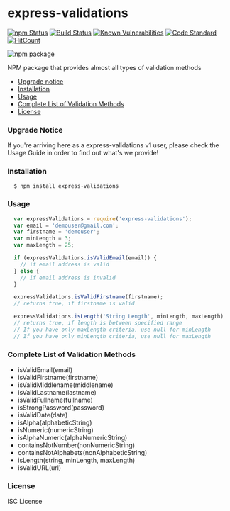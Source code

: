 # express-validations

[![npm Status](https://img.shields.io/npm/v/express-validations.svg)](https://travis-ci.org/bhavik5/express-validations) [![Build Status](https://travis-ci.org/bhavik5/express-validations.svg?branch=master)](https://travis-ci.org/bhavik5/express-validations) [![Known Vulnerabilities](https://snyk.io/test/npm/express-validations/badge.svg)](https://travis-ci.org/bhavik5/express-validations) [![Code Standard](https://img.shields.io/badge/code%20standard-eslint-brightgreen.svg?style=flat)](https://travis-ci.org/bhavik5/express-validations) [![HitCount](http://hits.dwyl.io/bhavik5/express-validations.svg)](https://travis-ci.org/bhavik5/express-validations)

[![npm package](https://nodei.co/npm/express-validations.png?downloads=true&downloadRank=true&stars=true)](https://nodei.co/npm/express-validations/)

NPM package that provides almost all types of validation methods

  - [Upgrade notice](#upgrade-notice)
  - [Installation](#installation)
  - [Usage](#usage)
  - [Complete List of Validation Methods](#complete-list-of-validation-methods)
  - [License](#license)

### Upgrade Notice

If you're arriving here as a express-validations v1 user, please check the Usage Guide in order to find out what's we provide!

### Installation

```bash
  $ npm install express-validations
```

### Usage

```javascript
  var expressValidations = require('express-validations');
  var email = 'demouser@gmail.com';
  var firstname = 'demouser';
  var minLength = 3;
  var maxLength = 25;

  if (expressValidations.isValidEmail(email)) {
    // if email address is valid
  } else {
    // if email address is invalid
  }

  expressValidations.isValidFirstname(firstname);
  // returns true, if firstname is valid

  expressValidations.isLength('String Length', minLength, maxLength)
  // returns true, if length is between specified range
  // If you have only maxLength criteria, use null for minLength
  // If you have only minLength criteria, use null for maxLength
```

### Complete List of Validation Methods

  - isValidEmail(email)
  - isValidFirstname(firstname)
  - isValidMiddlename(middlename)
  - isValidLastname(lastname)
  - isValidFullname(fullname)
  - isStrongPassword(password)
  - isValidDate(date)
  - isAlpha(alphabeticString)
  - isNumeric(numericString)
  - isAlphaNumeric(alphaNumericString)
  - containsNotNumber(nonNumericString)
  - containsNotAlphabets(nonAlphabeticString)
  - isLength(string, minLength, maxLength)
  - isValidURL(url)

### License

ISC License